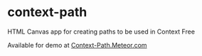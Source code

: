 context-path
============

HTML Canvas app for creating paths to be used in Context Free

Available for demo at <a href="http://context-path.meteor.com">Context-Path.Meteor.com</a>
